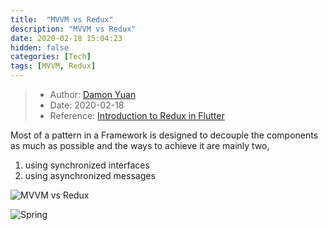 ```yaml
---
title:  "MVVM vs Redux"
description: "MVVM vs Redux"
date: 2020-02-18 15:04:23
hidden: false
categories: [Tech]
tags: [MVVM, Redux]
---
```


> * Author: [Damon Yuan](https://www.damonyuan.com)
> * Date: 2020-02-18
> * Reference: [Introduction to Redux in Flutter](https://blog.novoda.com/introduction-to-redux-in-flutter/)

Most of a pattern in a Framework is designed to decouple the components as much as possible and the ways to achieve it are mainly two, 

  1. using synchronized interfaces
  2. using asynchronized messages

![MVVM vs Redux]({{site.url}}/images/2020-02-18-mvvm-vs-redux/mvvm-redux.png "MVVM vs Redux")  

![Spring]({{site.url}}/images/2020-02-18-mvvm-vs-redux/spring-pattern.png "Spring")  

